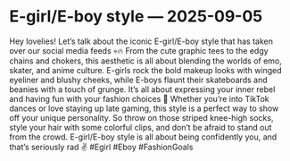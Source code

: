 # E-girl/E-boy style — 2025-09-05

Hey lovelies! Let’s talk about the iconic E-girl/E-boy style that has taken over our social media feeds 💀🔥 From the cute graphic tees to the edgy chains and chokers, this aesthetic is all about blending the worlds of emo, skater, and anime culture. E-girls rock the bold makeup looks with winged eyeliner and blushy cheeks, while E-boys flaunt their skateboards and beanies with a touch of grunge. It’s all about expressing your inner rebel and having fun with your fashion choices 🖤 Whether you’re into TikTok dances or love staying up late gaming, this style is a perfect way to show off your unique personality. So throw on those striped knee-high socks, style your hair with some colorful clips, and don’t be afraid to stand out from the crowd. E-girl/E-boy style is all about being confidently you, and that’s seriously rad ✌️ #Egirl #Eboy #FashionGoals